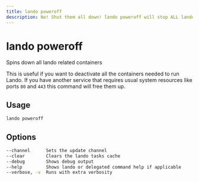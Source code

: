 ```yaml
---
title: lando poweroff
description: No! Shut them all down! lando poweroff will stop ALL lando related apps and containers.
---
```


# lando poweroff

Spins down all lando related containers

This is useful if you want to deactivate all the containers needed to run Lando. If you have another service that requires usual system resources like ports `80` and `443` this command will free them up.

## Usage

```sh
lando poweroff
```

## Options

```sh
--channel      Sets the update channel                                                  [array] [choices: "edge", "none", "stable"]
--clear        Clears the lando tasks cache                                                                               [boolean]
--debug        Shows debug output                                                                                         [boolean]
--help         Shows lando or delegated command help if applicable                                                        [boolean]
--verbose, -v  Runs with extra verbosity                                                                                    [count]
```
